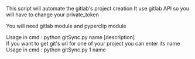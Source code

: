 This script will automate the gitlab's project creation
It use gitlab API so you will have to change your private_token

You will need gitlab module and pyperclip module

Usage in cmd : python gitSync.py name [description]                                         
If you want to get git's url for one of your project you can enter its name         
Usage in cmd : python gitSync.py 1 name 
